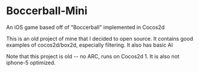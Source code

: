 Boccerball-Mini
===============

An iOS game based off of "Boccerball" implemented in Cocos2d

This is an old project of mine that I decided to open source. It contains good examples of cocos2d/box2d, especially
filtering. It also has basic AI

Note that this project is old -- no ARC, runs on Cocos2d 1. It is also not iphone-5 optimized. 
